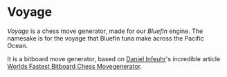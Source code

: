 # Voyage
*Voyage* is a chess move generator, made for our *Bluefin* engine. The namesake is for the voyage that Bluefin tuna make across the Pacific Ocean.

It is a bitboard move generator, based on [Daniel Infeuhr](https://www.codeproject.com/Members/dangi12012)'s incredible article [Worlds Fastest Bitboard Chess Movegenerator](https://www.codeproject.com/Articles/5313417/Worlds-Fastest-Bitboard-Chess-Movegenerator).
